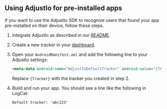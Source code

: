## Using AdjustIo for pre-installed apps

If you want to use the AdjustIo SDK to recognize users that found your app pre-installed on their device, follow these steps.

1. Integrate AdjustIo as described in our [README].
2. Create a new tracker in your [dashboard].
3. Open your `AndroidManifest.xml` and add the following line to your AdjustIo settings:

    ```xml
    <meta-data android:name="AdjustIoDefaultTracker" android:value="{Tracker}" />
    ```

    Replace `{Tracker}` with the tracker you created in step 2.

4. Build and run your app. You should see a line like the following in LogCat:

    ```
    Default tracker: 'abc123'
    ```


[README]: ../README.md
[dashboard]: http://adjust.io
